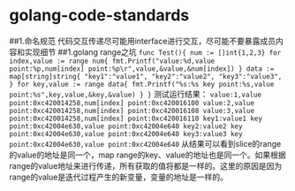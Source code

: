# golang-code-standards
##1.命名规范
  代码交互传递尽可能用interface进行交互，尽可能不要暴露成员内容和实现细节
##1.golang range之坑
`
func Test(){
  num := []int{1,2,3}
	for index,value := range num{
		fmt.Printf("value:%d,value point:%p,num[index] point:%p\r",value,&value,&num[index])
	}
	data := map[string]string{
		"key1":"value1",
		"key2":"value2",
		"key3":"value3",
	}
	for key,value := range data{
		fmt.Printf("%s:%s key point:%s,value point:%s",key,value,&key,&value)
	}
}
 `
 测试运行结果：
 `
 value:1,value point:0xc420014258,num[index] point:0xc420016100
 value:2,value point:0xc420014258,num[index] point:0xc420016108
 value:3,value point:0xc420014258,num[index] point:0xc420016110
 key1:value1 key point:0xc42004e630,value point:0xc42004e640
 key2:value2 key point:0xc42004e630,value point:0xc42004e640
 key3:value3 key point:0xc42004e630,value point:0xc42004e640
`
从结果可以看到slice的range的value的地址是同一个，map range的key、value的地址也是同一个。如果根据range的value地址来进行传递，所有获取的值将都是一样的。这里的原因是因为range的value是迭代过程产生的新变量，变量的地址是一样的。

